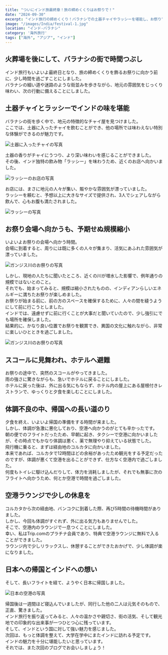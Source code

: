 ```yaml
---
title: "ついにインド旅最終章！旅の締めくくりはお祭りで！"
date: "2024-09-30"
excerpt: "インド旅行の締めくくり！バラナシでの土器チャイやラッシーを堪能し、お祭りでインド文化を体感。その後、帰国への長い道のりで直面した体調不良のエピソードも振り返ります。人々の優しさと活気に溢れるインドの魅力をたっぷりお届けします！"
image: "/images/India/festival-1.jpg"
location: "インド-バラナシ"
category: '海外旅行'
tags: ["海外", "アジア", "インド"]
---
```


## 火葬場を後にして、バラナシの街で時間つぶし

インド旅行もいよいよ最終日となり、旅の締めくくりを飾るお祭りに向かう前に、少し時間を過ごすことにしました。  
バラナシの細い道や迷路のような街並みを歩きながら、地元の雰囲気をじっくり味わい、次の行動に備えることにしました。  

## 土器チャイとラッシーでインドの味を堪能

バラナシの街を歩く中で、地元の特徴的なチャイ屋を見つけました。  
ここでは、土器に入ったチャイを飲むことができ、他の場所では味わえない特別な体験ができるのが魅力です。  

![土器に入ったチャイの写真](/images/India/chai-2.jpg)  

土器の香りがチャイにうつり、より深い味わいを感じることができました。  
その後、インド独特の飲み物「ラッシー」を味わうため、近くのお店へ向かいました。  

![ラッシーのお店の写真](/images/India/lassi-shop.jpg)  

お店には、まさに地元の人々が集い、賑やかな雰囲気が漂っていました。  
ラッシーを頼むと、予想以上に大きなサイズで提供され、3人でシェアしながら飲んで、心もお腹も満たされました。  

![ラッシーの写真](/images/India/lassi-1.jpg)  

## お祭り会場へ向かうも、予期せぬ規模縮小

いよいよお祭りの会場へ向かう時間。  
会場に到着すると、周りには既に多くの人々が集まり、活気にあふれた雰囲気が漂っていました。  

![ガンジス川のお祭りの写真](/images/India/festival-1.jpg)  

しかし、現地の人たちに聞いたところ、近くの川が増水した影響で、例年通りの規模ではないとのこと。  
それでも、始まってみると、規模は縮小されたものの、インディアンらしいエネルギーに満ちたお祭りが楽しめました。  
お祭りが始まる前に、前の方のスペースを確保するために、人々の間を縫うようにして前に行こうとしました。  
インドでは、遠慮せずに前に行くことが大事だと聞いていたので、少し強引にでも場所を確保しました。  
結果的に、かなり良い位置でお祭りを観賞でき、異国の文化に触れながら、非常に楽しいひとときを過ごしました。  

![ガンジス川のお祭りの写真](/images/India/festival-2.jpg)  

## スコールに見舞われ、ホテルへ避難

お祭りの途中で、突然のスコールがやってきました。  
雨の強さに驚きながらも、急いでホテルに戻ることにしました。  
ホテルに戻った後は、外に出る気にもならず、ホテル内の屋上にある屋根付きレストランで、ゆっくりと夕食を楽しむことにしました。  

## 体調不良の中、帰国への長い道のり

夕食を終え、いよいよ帰国の準備をする時間が来ました。  
しかし、体調が急激に悪化しており、空港へ向かうのがとても辛かったです。  
朝の便でのフライトだったため、早朝に起き、タクシーで空港に向かいましたが、その時点でもかなり体調は悪く、薬で無理やり抑えている状態でした。  
飛行機に乗ると、まずは経由地のコルカタに向かいました。  
本来であれば、コルカタで12時間ほどの余裕があったため観光をする予定だったのですが、体調が悪くて空港を出ることができず、仕方なく空港内で過ごしました。  
何度もトイレに駆け込んだりして、体力を消耗しましたが、それでも無事に次のフライトへ向かうため、何とか空港で時間を過ごしました。  

## 空港ラウンジで少しの休息を

コルカタから次の経由地、バンコクに到着した際、再び5時間の待機時間がありました。  
しかし、今回も体調がすぐれず、外に出る気力もありませんでした。  
そこで、空港内のラウンジで一息つくことにしました。  
幸い、私はTrip.comのプラチナ会員であり、特典で空港ラウンジに無料で入ることができました。  
ラウンジ内で少しリラックスし、休憩することができたおかげで、少し体調が楽になりました。  

## 日本への帰国とインドへの想い

そして、長いフライトを経て、ようやく日本に帰国しました。  

![日本の空港の写真](/images/India/japan-airport.jpg)  

帰国後は一週間ほど寝込んでいましたが、同行した他の二人は元気そのもので、正直、驚きました。  
インド旅行を振り返ってみると、人々の温かさや親切さ、街の活気、そして観光地での印象的な出来事が一つひとつ心に残っています。  
そして、インドという国に対して強い魅力を感じました。  
次回は、もっと体調を整えて、大学在学中にまたインドに訪れる予定です。  
インドの魅力を十分に堪能したいと思っています。  
それでは、また次回のブログでお会いしましょう！  
